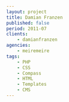 ```yaml
---
layout: project
title: Damian Franzen
published: false
period: 2011-07
clients:
    - damianfranzen
agencies:
    - meiremeire
tags:
    - PHP
    - CSS
    - Compass
    - HTML
    - Templates
    - CMS
---
```


